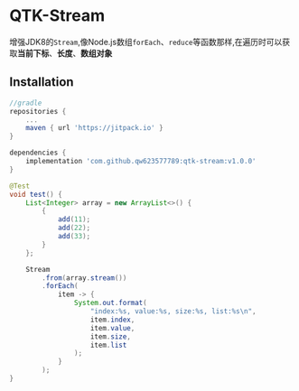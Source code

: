 QTK-Stream
================
增强JDK8的``Stream``,像Node.js数组``forEach``、``reduce``等函数那样,在遍历时可以获取**当前下标**、**长度**、**数组对象**

## Installation

```groovy
//gradle
repositories {
    ...
    maven { url 'https://jitpack.io' }
}

dependencies {
    implementation 'com.github.qw623577789:qtk-stream:v1.0.0'
}
```

```java
@Test
void test() {
    List<Integer> array = new ArrayList<>() {
        {
            add(11);
            add(22);
            add(33);
        }
    };

    Stream
        .from(array.stream())
        .forEach(
            item -> {
                System.out.format(
                    "index:%s, value:%s, size:%s, list:%s\n",
                    item.index,
                    item.value,
                    item.size,
                    item.list
                );
            }
        );
}
```